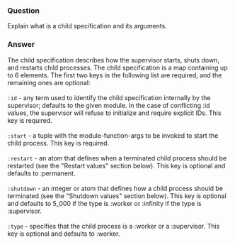 ### Question
Explain what is a child specification and its arguments.


### Answer
The child specification describes how the supervisor starts, shuts down,
and restarts child processes. The child specification is a map
containing up to 6 elements. The first two keys in the following list
are required, and the remaining ones are optional:\
\
`:id` - any term used to identify the child specification internally by
the supervisor; defaults to the given module. In the case of conflicting
:id values, the supervisor will refuse to initialize and require
explicit IDs. This key is required.\
\
`:start` - a tuple with the module-function-args to be invoked to start
the child process. This key is required.\
\
`:restart` - an atom that defines when a terminated child process should
be restarted (see the \"Restart values\" section below). This key is
optional and defaults to :permanent.\
\
`:shutdown` - an integer or atom that defines how a child process should
be terminated (see the \"Shutdown values\" section below). This key is
optional and defaults to 5\_000 if the type is :worker or :infinity if
the type is :supervisor.\
\
`:type` - specifies that the child process is a :worker or a
:supervisor. This key is optional and defaults to :worker.


